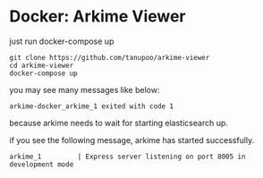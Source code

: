 Docker: Arkime Viewer
======================

just run docker-compose up

```
git clone https://github.com/tanupoo/arkime-viewer
cd arkime-viewer
docker-compose up
```

you may see many messages like below:

```
arkime-docker_arkime_1 exited with code 1
```

because arkime needs to wait for starting elasticsearch up.

if you see the following message, arkime has started successfully.

```
arkime_1         | Express server listening on port 8005 in development mode
```
